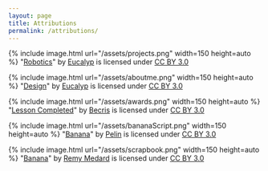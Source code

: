 ```yaml
---
layout: page
title: Attributions
permalink: /attributions/
---
```


{% include image.html url="/assets/projects.png" width=150 height=auto %}
"[Robotics][PSI]" by [Eucalyp][PASIA] is licensed under [CC BY 3.0][1]

{% include image.html url="/assets/aboutme.png" width=150 height=auto %}
"[Design][ASI]" by [Eucalyp][PASIA] is licensed under [CC BY 3.0][1]

{% include image.html url="/assets/awards.png" width=150 height=auto %}
"[Lesson Completed][AwSI]" by [Becris][AwSIA] is licensed under [CC BY 3.0][1]

{% include image.html url="/assets/bananaScript.png" width=150 height=auto %}
"[Banana][BSI]" by [Pelin][BSIA] is licensed under [CC BY 3.0][1]

{% include image.html url="/assets/scrapbook.png" width=150 height=auto %}
"[Banana][SBI]" by [Remy Medard][SBIA] is licensed under [CC BY 3.0][1]

[//]: # (Creative Commons License)
[1]: https://www.creativecommons.org/licenses/by/3.0/

[//]: # (Projects/About Section Icon/Author)
[PSI]: https://thenounproject.com/icon/1116666/
[ASI]: https://thenounproject.com/icon/898511/
[PASIA]: https://thenounproject.com/ratch0013/

[//]: # (Awards Section Icon/Author)
[AwSI]: https://thenounproject.com/icon/1036994/
[AwSIA]: https://thenounproject.com/Becris/

[//]: # (bananaScript Icon/Author)
[BSI]: https://thenounproject.com/icon/659780/
[BSIA]: https://thenounproject.com/pelin2/

[//]: # (Scrapbook Icon/Author)
[SBI]: https://thenounproject.com/icon/188659/
[SBIA]: https://thenounproject.com/catalarem/
